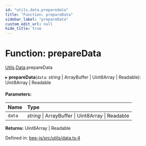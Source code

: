```yaml
---
id: "utils.data.preparedata"
title: "Function: prepareData"
sidebar_label: "prepareData"
custom_edit_url: null
hide_title: true
---
```


# Function: prepareData

[Utils](../modules/utils.md).[Data](../modules/utils.data.md).prepareData

▸ **prepareData**(`data`: *string* \| ArrayBuffer \| Uint8Array \| Readable): Uint8Array \| Readable

#### Parameters:

Name | Type |
:------ | :------ |
`data` | *string* \| ArrayBuffer \| Uint8Array \| Readable |

**Returns:** Uint8Array \| Readable

Defined in: [bee-js/src/utils/data.ts:4](https://github.com/ethersphere/bee-js/blob/7dfd556/src/utils/data.ts#L4)
